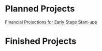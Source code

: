 # Planned Projects 

   [Financial Projections for Early Stage Start-ups]( https://www.coursera.org/projects/financial-projections-startups )

# Finished Projects 
